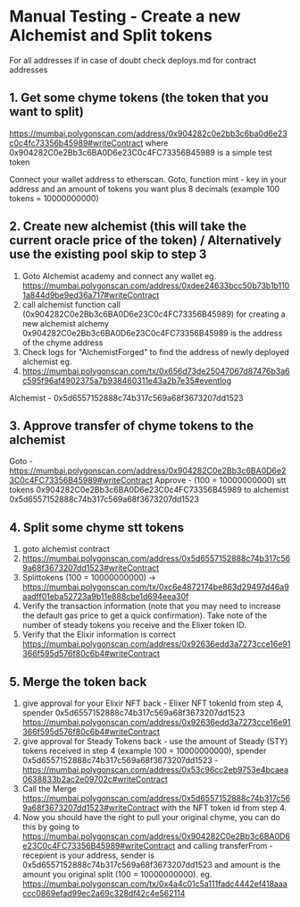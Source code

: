 # Manual Testing - Create a new Alchemist and Split tokens
For all addresses if in case of doubt check deploys.md for contract addresses

## 1. Get some chyme tokens (the token that you want to split)
https://mumbai.polygonscan.com/address/0x904282c0e2bb3c6ba0d6e23c0c4fc73356b45989#writeContract
where 0x904282C0e2Bb3c6BA0D6e23C0c4FC73356B45989 is a simple test token

Connect your wallet address to etherscan.
Goto, function mint -  key in your address and an amount of tokens you want plus 8 decimals (example 100 tokens = 10000000000)

## 2. Create new alchemist (this will take the current oracle price of the token) / Alternatively use the existing pool skip to step 3

1. Goto Alchemist academy and connect any wallet
eg. https://mumbai.polygonscan.com/address/0xdee24633bcc50b73b1b1101a844d9be9ed36a717#writeContract
1. call alchemist function call (0x904282C0e2Bb3c6BA0D6e23C0c4FC73356B45989) for creating a new alchemist alchemy
  0x904282C0e2Bb3c6BA0D6e23C0c4FC73356B45989 is the address of the chyme address 
3. Check logs for "AlchemistForged" to find the address of newly deployed alchemist eg. 
4. https://mumbai.polygonscan.com/tx/0x656d73de25047067d87476b3a6c595f96af4902375a7b938460311e43a2b7e35#eventlog

Alchemist  - 0x5d6557152888c74b317c569a68f3673207dd1523

## 3. Approve transfer of chyme tokens to the alchemist 
Goto - https://mumbai.polygonscan.com/address/0x904282C0e2Bb3c6BA0D6e23C0c4FC73356B45989#writeContract
Approve - (100 = 10000000000) stt tokens 0x904282C0e2Bb3c6BA0D6e23C0c4FC73356B45989 to alchemist 0x5d6557152888c74b317c569a68f3673207dd1523

## 4. Split some chyme stt tokens 
1. goto alchemist contract 
2. https://mumbai.polygonscan.com/address/0x5d6557152888c74b317c569a68f3673207dd1523#writeContract
3. Splittokens (100 = 10000000000)  -> https://mumbai.polygonscan.com/tx/0xc6e4872174be863d29497d46a9aadff01eba52723a9b11e888cbe1d694eea30f
4. Verify the transaction information (note that you may need to increase the default gas price to get a quick confirmation). Take note of the number of steady tokens you receive and the Elixer token ID.
5. Verify that the Elixir information is correct https://mumbai.polygonscan.com/address/0x92636edd3a7273cce16e91366f595d576f80c6b4#writeContract

## 5. Merge the token back
1. give approval for your Elixir NFT back - Elixer NFT tokenId from step 4, spender 0x5d6557152888c74b317c569a68f3673207dd1523
  https://mumbai.polygonscan.com/address/0x92636edd3a7273cce16e91366f595d576f80c6b4#writeContract 
2. give approval for Steady Tokens back - use the amount of Steady (STY) tokens received in step 4 (example 100 = 10000000000), spender 0x5d6557152888c74b317c569a68f3673207dd1523 - https://mumbai.polygonscan.com/address/0x53c96cc2eb9753e4bcaea0638833b2ac2e09702c#writeContract
3. Call the Merge  https://mumbai.polygonscan.com/address/0x5d6557152888c74b317c569a68f3673207dd1523#writeContract
  with the NFT token id from step 4.
4. Now you should have the right to pull your original chyme, you can do this by going to https://mumbai.polygonscan.com/address/0x904282C0e2Bb3c6BA0D6e23C0c4FC73356B45989#writeContract and calling transferFrom - recepient is your address, sender is 0x5d6557152888c74b317c569a68f3673207dd1523 and amount is the amount you original split (100 = 10000000000).
  eg. https://mumbai.polygonscan.com/tx/0x4a4c01c5a111fadc4442ef418aaaccc0869efad99ec2a69c328df42c4e562114
